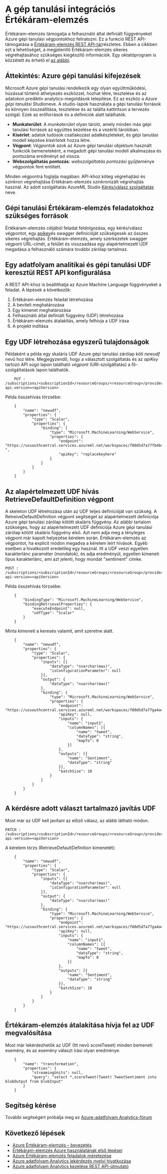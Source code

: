 <properties 
    pageTitle="Azure gépi tanulási végpontok konfigurálása a Értékáram-elemzés |} Microsoft Azure" 
    description="Értékáram-elemzés a gép nyelvi a felhasználó által definiált függvények"
    keywords=""
    documentationCenter=""
    services="stream-analytics"
    authors="jeffstokes72" 
    manager="jhubbard" 
    editor="cgronlun"/>

<tags 
    ms.service="stream-analytics" 
    ms.devlang="na" 
    ms.topic="article" 
    ms.tgt_pltfrm="na" 
    ms.workload="data-services" 
    ms.date="09/26/2016" 
    ms.author="jeffstok"
/>

# <a name="machine-learning-integration-in-stream-analytics"></a>A gép tanulási integrációs Értékáram-elemzés

Értékáram-elemzés támogatja a felhasználó által definiált függvényeket Azure gépi tanulási végpontokhoz feliratozni. Ez a funkció REST API-támogatása a [Értékáram-elemzés REST API-tár](https://msdn.microsoft.com/library/azure/dn835031.aspx)részletes. Ebben a cikkben ezt a lehetőséget, a megjelenítő Értékáram-elemzés sikeres végrehajtásához szükséges kiegészítő információk. Egy oktatóprogram is közzétett és érhető el [az alábbi](stream-analytics-machine-learning-integration-tutorial.md).

## <a name="overview-azure-machine-learning-terminology"></a>Áttekintés: Azure gépi tanulási kifejezések

Microsoft Azure gépi tanulási rendelkezik egy olyan együttműködési, húzással történő áthelyezés eszközzel, hozhat létre, tesztelése és az adatokon prediktív analytics-megoldások telepítése. Ez az eszköz a *Azure gépi tanulási Studio*neve. A studio-lapok használata a gépi tanulási források és könnyen összeállítása, tesztelése és az találta kattintson a tervezés szolgál. Ezek az erőforrások és a definíciók alatt találhatók.

- **Munkaterület**: A *munkaterület* olyan tároló, amely minden más gépi tanulási források az együttes kezelése és a vezérlő tárolóban.
- **Kísérlet**: adatok tudósok csatlakozást adatkészleteket, és gépi tanulási modell képzése *kísérletek* hozza létre.
- **Végpont**: *Végpontok* azok az Azure gépi tanulási objektum használt funkciók bemeneteként, a megadott gépi tanulási modell alkalmazása és pontszáma eredményt ad vissza.
- **Webszolgáltatás pontozás**: *webszolgáltatás pontozási* gyűjteménye végpontok fent említett.

Minden végpontra foglalja magában: API-khoz köteg végrehajtási és szinkron végrehajtása Értékáram-elemzés szinkronizált végrehajtás használ. Az adott szolgáltatás AzureML Studio [Kérés/válasz szolgáltatás](../machine-learning/machine-learning-consume-web-services.md#request-response-service-rrs) neve.

## <a name="machine-learning-resources-needed-for-stream-analytics-jobs"></a>Gépi tanulási Értékáram-elemzés feladatokhoz szükséges források

Értékáram-elemzés céljából feladat feldolgozása, egy kérés/válasz végpontot, egy [apikey](../machine-learning/machine-learning-connect-to-azure-machine-learning-web-service.md#get-an-azure-machine-learning-authorization-key)és swagger definícióját szükségesek az összes sikeres végrehajtás. Értékáram-elemzés, amely szerkezetek swagger végpont URL-címét, a felület és visszaadása egy alapértelmezett UDF megadása a felhasználó számára további zárólap tartalmaz.

## <a name="configure-a-stream-analytics-and-machine-learning-udf-via-rest-api"></a>Egy adatfolyam analitikai és gépi tanulási UDF keresztül REST API konfigurálása

A REST API-khoz is beállíthatja az Azure Machine Language függvényeket a feladat. A lépések a következők:

1. Értékáram-elemzés feladat létrehozása
2. A beviteli meghatározása
3. Egy kimenet meghatározása
4. Felhasználó által definiált függvény (UDF) létrehozása
5. Értékáram-elemzés átalakítás, amely felhívja a UDF írása
6. A projekt indítása

## <a name="creating-a-udf-with-basic-properties"></a>Egy UDF létrehozása egyszerű tulajdonságok

Példaként a példa egy skaláris UDF Azure gépi tanulási zárólap köti *newudf* nevű hoz létre. Megjegyzendő, hogy a választott szolgáltatás és az *apiKey* tartozó API súgó lapon található *végpont* (URI-szolgáltatás) a fő-szolgáltatások lapon találhatók.

````
    PUT : /subscriptions/<subscriptionId>/resourceGroups/<resourceGroup>/providers/Microsoft.StreamAnalytics/streamingjobs/<streamingjobName>/functions/<udfName>?api-version=<apiVersion>  
````

Példa összehívás törzsébe:  

````
    {
        "name": "newudf",
        "properties": {
            "type": "Scalar",
            "properties": {
                "binding": {
                    "type": "Microsoft.MachineLearning/WebService",
                    "properties": {
                        "endpoint": "https://ussouthcentral.services.azureml.net/workspaces/f80d5d7a77fb4b46bf2a30c63c078dca/services/b7be5e40fd194258796fb402c1958eaf/execute ",
                        "apiKey": "replacekeyhere"
                    }
                }
            }
        }
    }
````

## <a name="call-retrievedefaultdefinition-endpoint-for-default-udf"></a>Az alapértelmezett UDF hívás RetrieveDefaultDefinition végpont

A skeleton UDF létrehozása után az UDF teljes definícióját van szükség. A RetreiveDefaultDefinition végpont segítséget az alapértelmezett definíciója Azure gépi tanulási zárólap kötött skaláris függvény. Az alábbi tartalom szükséges, hogy az alapértelmezett UDF definíciója Azure gépi tanulási zárólap kötött skaláris függvény első. Azt nem adja meg a tényleges végpont már kapott helyezése kérelem során. Értékáram-elemzés az végpontot, ha explicit módon megadva a kérelem leírt hívások. Egyéb esetben a hivatkozott eredetileg egy használ. Itt a UDF veszi egyetlen karakterlánc paraméter (mondatok), és adja eredményül, egyetlen kimeneti típus karakterlánc, ami azt jelenti, hogy mondat "sentiment" címke.

````
POST : /subscriptions/<subscriptionId>/resourceGroups/<resourceGroup>/providers/Microsoft.StreamAnalytics/streamingjobs/<streamingjobName>/functions/<udfName>/RetrieveDefaultDefinition?api-version=<apiVersion>
````

Példa összehívás törzsébe:  

````
    {
        "bindingType": "Microsoft.MachineLearning/WebService",
        "bindingRetrievalProperties": {
            "executeEndpoint": null,
            "udfType": "Scalar"
        }
    }
````

Minta kimeneti a keresés valamit, amit szeretne alatt.  

````
    {
        "name": "newudf",
        "properties": {
            "type": "Scalar",
            "properties": {
                "inputs": [{
                    "dataType": "nvarchar(max)",
                    "isConfigurationParameter": null
                }],
                "output": {
                    "dataType": "nvarchar(max)"
                },
                "binding": {
                    "type": "Microsoft.MachineLearning/WebService",
                    "properties": {
                        "endpoint": "https://ussouthcentral.services.azureml.net/workspaces/f80d5d7a77ga4a4bbf2a30c63c078dca/services/b7be5e40fd194258896fb602c1858eaf/execute",
                        "apiKey": null,
                        "inputs": {
                            "name": "input1",
                            "columnNames": [{
                                "name": "tweet",
                                "dataType": "string",
                                "mapTo": 0
                            }]
                        },
                        "outputs": [{
                            "name": "Sentiment",
                            "dataType": "string"
                        }],
                        "batchSize": 10
                    }
                }
            }
        }
    }
````

## <a name="patch-udf-with-the-response"></a>A kérdésre adott választ tartalmazó javítás UDF 

Most már az UDF kell javítani az előző válasz, az alább látható módon.

````
PATCH : /subscriptions/<subscriptionId>/resourceGroups/<resourceGroup>/providers/Microsoft.StreamAnalytics/streamingjobs/<streamingjobName>/functions/<udfName>?api-version=<apiVersion>
````

A kérelem törzs (RetrieveDefaultDefinition kimenetét):

````
    {
        "name": "newudf",
        "properties": {
            "type": "Scalar",
            "properties": {
                "inputs": [{
                    "dataType": "nvarchar(max)",
                    "isConfigurationParameter": null
                }],
                "output": {
                    "dataType": "nvarchar(max)"
                },
                "binding": {
                    "type": "Microsoft.MachineLearning/WebService",
                    "properties": {
                        "endpoint": "https://ussouthcentral.services.azureml.net/workspaces/f80d5d7a77ga4a4bbf2a30c63c078dca/services/b7be5e40fd194258896fb602c1858eaf/execute",
                        "apiKey": null,
                        "inputs": {
                            "name": "input1",
                            "columnNames": [{
                                "name": "tweet",
                                "dataType": "string",
                                "mapTo": 0
                            }]
                        },
                        "outputs": [{
                            "name": "Sentiment",
                            "dataType": "string"
                        }],
                        "batchSize": 10
                    }
                }
            }
        }
    }
````

## <a name="implement-stream-analytics-transformation-to-call-the-udf"></a>Értékáram-elemzés átalakítása hívja fel az UDF megvalósítása

Most már lekérdezhetők az UDF (Itt nevű scoreTweet) minden bemeneti esemény, és az esemény választ írási olyan eredménye.  

````
    {
        "name": "transformation",
        "properties": {
            "streamingUnits": null,
            "query": "select *,scoreTweet(Tweet) TweetSentiment into blobOutput from blobInput"
        }
    }
````


## <a name="get-help"></a>Segítség kérése
További segítségért próbálja meg az [Azure-adatfolyam Analytics-fórum](https://social.msdn.microsoft.com/Forums/en-US/home?forum=AzureStreamAnalytics)

## <a name="next-steps"></a>Következő lépések

- [Azure Értékáram-elemzés – bevezetés](stream-analytics-introduction.md)
- [Értékáram-elemzés Azure használatának első lépései](stream-analytics-get-started.md)
- [Azure Értékáram-elemzés feladatok méretezése](stream-analytics-scale-jobs.md)
- [Azure adatfolyam Analytics lekérdezés nyelvi hivatkozása](https://msdn.microsoft.com/library/azure/dn834998.aspx)
- [Azure adatfolyam Analytics kezelése REST API-útmutató](https://msdn.microsoft.com/library/azure/dn835031.aspx)
